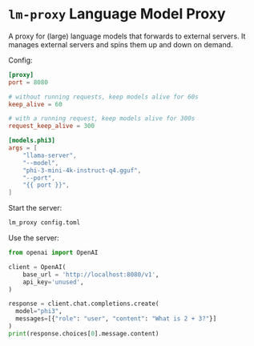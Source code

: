 # `lm-proxy` Language Model Proxy

A proxy for (large) language models that forwards to external servers. It manages external servers
and spins them up and down on demand.

Config:

```toml
[proxy]
port = 8080

# without running requests, keep models alive for 60s
keep_alive = 60

# with a running request, keep models alive for 300s
request_keep_alive = 300

[models.phi3]
args = [
    "llama-server",
    "--model",
    "phi-3-mini-4k-instruct-q4.gguf",
    "--port",
    "{{ port }}",
]
```

Start the server:

```bash
lm_proxy config.toml
```

Use the server:

```python
from openai import OpenAI

client = OpenAI(
    base_url = 'http://localhost:8080/v1',
    api_key='unused',
)

response = client.chat.completions.create(
  model="phi3",
  messages=[{"role": "user", "content": "What is 2 + 3?"}]
)
print(response.choices[0].message.content)
```

